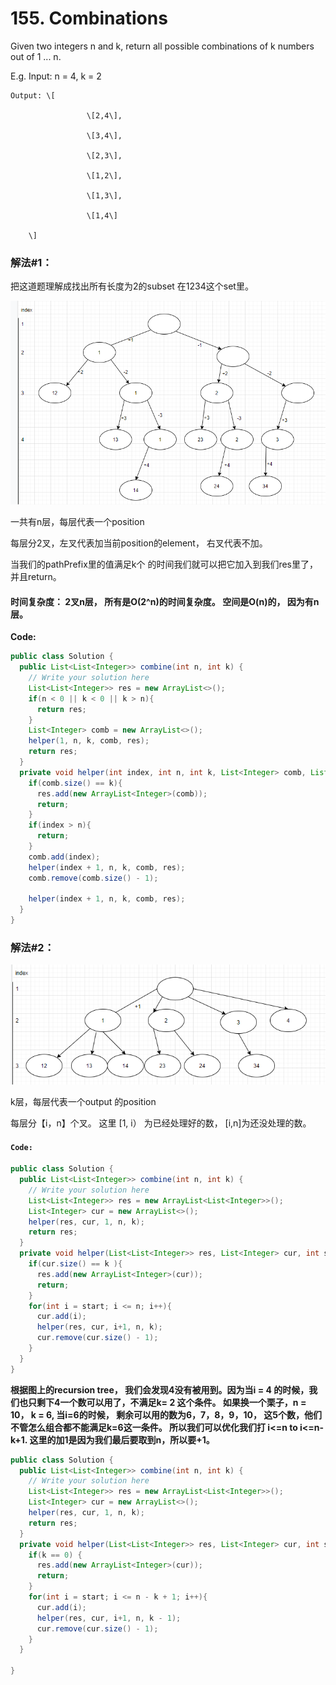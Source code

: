 # 155. Combinations

Given two integers n and k, return all possible combinations of k numbers out of 1 ... n.

E.g.    Input: n = 4, k = 2

    Output: \[

                     \[2,4\],

                     \[3,4\],

                     \[2,3\],

                     \[1,2\],

                     \[1,3\],

                     \[1,4\]

        \]

### 解法\#1：

把这道题理解成找出所有长度为2的subset  在1234这个set里。

![](../.gitbook/assets/image.png)

一共有n层，每层代表一个position

每层分2叉，左叉代表加当前position的element， 右叉代表不加。

当我们的pathPrefix里的值满足k个 的时间我们就可以把它加入到我们res里了，并且return。

#### 时间复杂度： 2叉n层， 所有是O\(2^n\)的时间复杂度。 空间是O\(n\)的， 因为有n层。

**Code:**

```java
public class Solution {
  public List<List<Integer>> combine(int n, int k) {
    // Write your solution here
    List<List<Integer>> res = new ArrayList<>();
    if(n < 0 || k < 0 || k > n){
      return res;
    }
    List<Integer> comb = new ArrayList<>();
    helper(1, n, k, comb, res);
    return res;
  }
  private void helper(int index, int n, int k, List<Integer> comb, List<List<Integer>> res){
    if(comb.size() == k){
      res.add(new ArrayList<Integer>(comb));
      return;
    }
    if(index > n){
      return;
    }
    comb.add(index);
    helper(index + 1, n, k, comb, res);
    comb.remove(comb.size() - 1);

    helper(index + 1, n, k, comb, res);
  }
}
```

### 解法\#2：

![](../.gitbook/assets/image%20%286%29.png)

k层，每层代表一个output 的position

每层分【i，n】个叉。 这里 \[1, i） 为已经处理好的数， \[i,n\]为还没处理的数。

#### `Code:`

```java
public class Solution {
  public List<List<Integer>> combine(int n, int k) {
    // Write your solution here
    List<List<Integer>> res = new ArrayList<List<Integer>>();
    List<Integer> cur = new ArrayList<>();
    helper(res, cur, 1, n, k);
    return res;
  }
  private void helper(List<List<Integer>> res, List<Integer> cur, int start, int n, int k) {
    if(cur.size() == k ){
      res.add(new ArrayList<Integer>(cur));
      return;
    }
    for(int i = start; i <= n; i++){
      cur.add(i);
      helper(res, cur, i+1, n, k);
      cur.remove(cur.size() - 1);
    }
  }
}
```

**根据图上的recursion tree， 我们会发现4没有被用到。因为当i = 4 的时候，我们也只剩下4一个数可以用了，不满足k= 2 这个条件。 如果换一个栗子，n = 10， k = 6, 当i=6的时候， 剩余可以用的数为6，7，8，9，10， 这5个数，他们不管怎么组合都不能满足k=6这一条件。 所以我们可以优化我们打 i&lt;=n  to i&lt;=n-k+1. 这里的加1是因为我们最后要取到n，所以要+1。**

```java
public class Solution {
  public List<List<Integer>> combine(int n, int k) {
    // Write your solution here
    List<List<Integer>> res = new ArrayList<List<Integer>>();
    List<Integer> cur = new ArrayList<>();
    helper(res, cur, 1, n, k);
    return res;
  }
  private void helper(List<List<Integer>> res, List<Integer> cur, int start, int n, int k) {
    if(k == 0) {
      res.add(new ArrayList<Integer>(cur));
      return;
    }
    for(int i = start; i <= n - k + 1; i++){
      cur.add(i);
      helper(res, cur, i+1, n, k - 1);
      cur.remove(cur.size() - 1);
    }
  }

}
```

